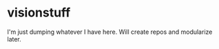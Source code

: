 visionstuff
===========

I'm just dumping whatever I have here. Will create repos and modularize later.
